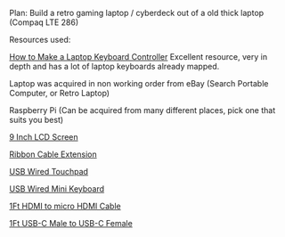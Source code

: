 
Plan: Build a retro gaming laptop / cyberdeck out of a old thick laptop (Compaq LTE 286)

Resources used:

[How to Make a Laptop Keyboard Controller](https://www.instructables.com/How-to-Make-a-USB-Laptop-Keyboard-Controller/)
Excellent resource, very in depth and has a lot of laptop keyboards already mapped.

Laptop was acquired in non working order from eBay (Search Portable Computer, or Retro Laptop)

Raspberry Pi (Can be acquired from many different places, pick one that suits you best)

[9 Inch LCD Screen](https://www.aliexpress.us/item/2261800078283021.html?spm=a2g0o.order_detail.order_detail_item.2.1162f19ca2KyzJ&gatewayAdapt=glo2usa)

[Ribbon Cable Extension](https://www.adafruit.com/product/2571#tutorials)

[USB Wired Touchpad](https://www.amazon.com/Touchpad-Portable-Trackpad-Professional-Industrial/dp/B09X2MZL3C/ref=sr_1_3?crid=3KQSPDWFOGPD6&keywords=Wired+USB+touchpad&qid=1701067042&sprefix=wired+usb+touchpad%2Caps%2C112&sr=8-3)

[USB Wired Mini Keyboard](https://www.amazon.com/Keyboard-Portable-Professional-Industrial-Computer/dp/B07DZZWD9W/ref=sr_1_3?crid=37YWKP63JCZCT&keywords=super+mini+wired+keyboard&qid=1701067079&sprefix=Super+Mini+wired+%2Caps%2C109&sr=8-3)

[1Ft HDMI to micro HDMI Cable](https://www.amazon.com/Twozoh-Micro-High-Speed-Braided-Support/dp/B09L4Q2DXR/ref=sr_1_1_sspa?crid=3PA82UJO4GBP6&keywords=1ft%2BHDMI%2Bto%2Bmicro%2Bhdmi&qid=1701067102&sprefix=1ft%2Bhdmi%2Bto%2Bmicro%2Bhdmi%2Caps%2C108&sr=8-1-spons&sp_csd=d2lkZ2V0TmFtZT1zcF9hdGY&th=1)

[1Ft USB-C Male to USB-C Female](https://www.amazon.com/Faracent-Extension-Charging-Nintendo-Touchbar/dp/B0BX3X548D/ref=sr_1_2_sspa?crid=2ZXXK9OG7UJP5&keywords=1ft%2Busb%2Bc%2Bmale%2Bto%2Busb%2Bc%2Bfemale&qid=1701067126&sprefix=1ft%2Busbc%2Bmale%2Bto%2Busbc%2Bfemale%2Caps%2C103&sr=8-2-spons&sp_csd=d2lkZ2V0TmFtZT1zcF9hdGY&th=1)








